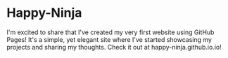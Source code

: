 # Happy-Ninja
I'm excited to share that I've created my very first website using GitHub Pages! It's a simple, yet elegant site where I've started showcasing my projects and sharing my thoughts. Check it out at happy-ninja.github.io.io!
